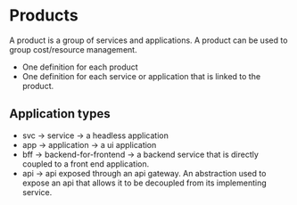 # Products

A product is a group of services and applications. A product can be used to group cost/resource management.

- One definition for each product
- One definition for each service or application that is linked to the product.

## Application types

- svc -> service -> a headless application
- app -> application -> a ui application
- bff -> backend-for-frontend -> a backend service that is directly coupled to a front end application.
- api -> api exposed through an api gateway. An abstraction used to expose an api that allows it to be decoupled from its implementing service.
